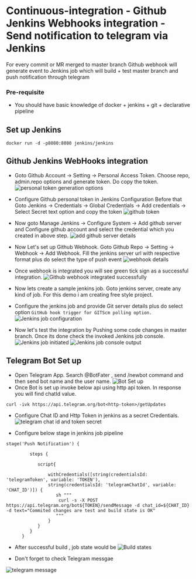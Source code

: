 # Continuous-integration - Github Jenkins Webhooks integration - Send notification to telegram via Jenkins
For every commit or MR merged to master branch Github webhook will generate event to Jenkins job which will build + test master branch 
and push notification through telegram

### Pre-requisite 
* You should have basic knowledge of docker + jenkins + git + declarative pipeline


## Set up Jenkins
```
docker run -d -p8080:8080 jenkins/jenkins
```

## Github Jenkins WebHooks integration

* Goto Github Account -> Setting -> Personal Access Token. Choose repo, admin.repo options and generate token. Do copy the token.
![personal token generation options](images/personal-token-generation-options.png)

* Configure Github personal token in Jenkins Configuration Before that Goto Jenkins -> Credentials -> Global Credentials -> Add credentials -> Select Secret text option and copy the token 
![github token](images/github-token.png)

* Now goto Manage Jenkins -> Configure System -> Add github server and Configure github account and select the credential which you created in above step.
![add github server details ](images/add-github-server.png)

* Now Let's set up Github Webhook. Goto Github Repo -> Setting -> Webhook -> Add Webhook. Fill the jenkins server url with respective format plus do select the type of push event
![webhook details](images/webhook-details.png)

* Once webhook is integrated you will see green tick sign as a successful integration.
![Github webhook integrated successfully](images/github-webhook-added-success.png)
  
  
* Now lets create a sample jenkins job. Goto jenkins server, create any kind of job. For this demo i am creating free style project.

* Configure the jenkins job and provide Git server details plus do select option `GitHub hook trigger for GITScm polling option.`
![Jenkins job configuration](images/jenkins-job-configuration.png)

* Now let's test the integration by Pushing some code changes in master branch. Once its done check the invoked Jenkins job console.
![Jenkins job initiated](images/jenkins-job-initiated.png)
![Jenkins job console output](images/jenkins-job-success-details.png)

 
## Telegram Bot Set up
* Open Telegram App. Search @BotFater , send /newbot command and then send bot name and the user name.
![Bot Set up](images/bot-setup.jpeg)
* Once Bot is set up invoke below api using http api token. In response you will find chatId value.
```
curl -ivk https://api.telegram.org/bot<http-token>/getUpdates
``` 
* Configure Chat ID and Http Token in jenkins as a secret Credentials.
![telegram chat id and token secret](images/telegram_chat_id_token_secret.png)

* Configure below stage in jenkins job pipeline
```
stage('Push Notification') {

         steps {

            script{

                withCredentials([string(credentialsId: 'telegramToken', variable: 'TOKEN'),
                string(credentialsId: 'telegramChatId', variable: 'CHAT_ID')]) {
                   sh """
                    curl -s -X POST https://api.telegram.org/bot${TOKEN}/sendMessage -d chat_id=${CHAT_ID} -d text="Commited changes are test and build state is OK"
                   """
                }
            }
         }
      }
```
* After successful build , job state would be
![Build states](images/Build-states.png)

* Don't forget to check Telegram messgae

![telegram message](images/telegram-message.jpeg)
